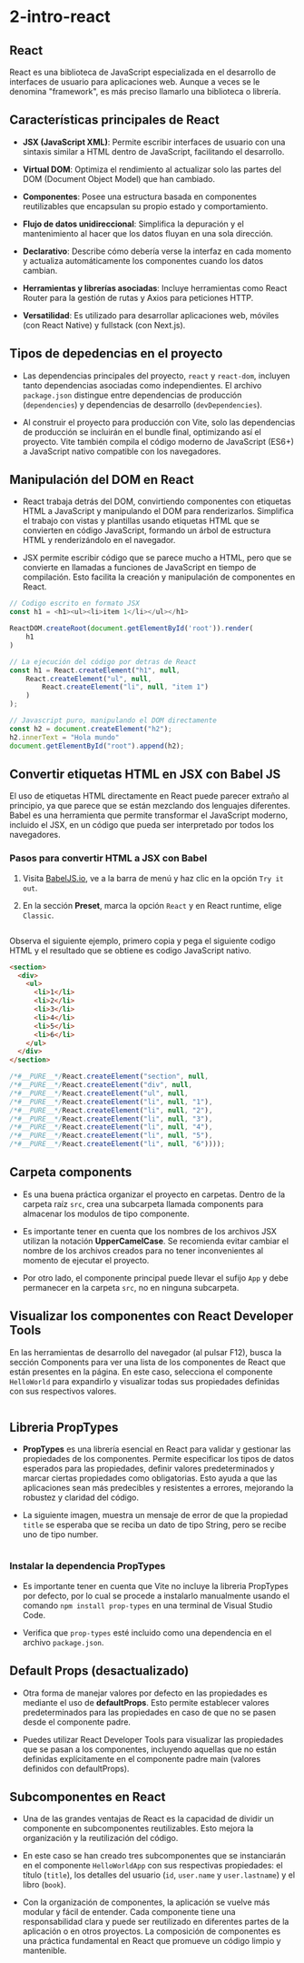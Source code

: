# 2-intro-react

## React

React es una biblioteca de JavaScript especializada en el desarrollo de interfaces de usuario para aplicaciones web. Aunque a veces se le denomina "framework", es más preciso llamarlo una biblioteca o librería.

## Características principales de React

- **JSX (JavaScript XML)**: Permite escribir interfaces de usuario con una sintaxis similar a HTML dentro de JavaScript, facilitando el desarrollo.

- **Virtual DOM**: Optimiza el rendimiento al actualizar solo las partes del DOM (Document Object Model) que han cambiado.

- **Componentes**: Posee una estructura basada en componentes reutilizables que encapsulan su propio estado y comportamiento.

- **Flujo de datos unidireccional**: Simplifica la depuración y el mantenimiento al hacer que los datos fluyan en una sola dirección.

- **Declarativo**: Describe cómo debería verse la interfaz en cada momento y actualiza automáticamente los componentes cuando los datos cambian.

- **Herramientas y librerías asociadas**: Incluye herramientas como React Router para la gestión de rutas y Axios para peticiones HTTP.

- **Versatilidad**: Es utilizado para desarrollar aplicaciones web, móviles (con React Native) y fullstack (con Next.js).

## Tipos de depedencias en el proyecto

- Las dependencias principales del proyecto, `react` y `react-dom`, incluyen tanto dependencias asociadas como independientes. El archivo `package.json` distingue entre dependencias de producción (`dependencies`) y dependencias de desarrollo (`devDependencies`).

- Al construir el proyecto para producción con Vite, solo las dependencias de producción se incluirán en el bundle final, optimizando así el proyecto. Vite también compila el código moderno de JavaScript (ES6+) a JavaScript nativo compatible con los navegadores.

## Manipulación del DOM en React

- React trabaja detrás del DOM, convirtiendo componentes con etiquetas HTML a JavaScript y manipulando el DOM para renderizarlos. Simplifica el trabajo con vistas y plantillas usando etiquetas HTML que se convierten en código JavaScript, formando un árbol de estructura HTML y renderizándolo en el navegador.

- JSX permite escribir código que se parece mucho a HTML, pero que se convierte en llamadas a funciones de JavaScript en tiempo de compilación. Esto facilita la creación y manipulación de componentes en React.

```js
// Codigo escrito en formato JSX
const h1 = <h1><ul><li>item 1</li></ul></h1>

ReactDOM.createRoot(document.getElementById('root')).render(
    h1
)

// La ejecución del código por detras de React
const h1 = React.createElement("h1", null,
    React.createElement("ul", null,
        React.createElement("li", null, "item 1")
    )
);

// Javascript puro, manipulando el DOM directamente
const h2 = document.createElement("h2");
h2.innerText = "Hola mundo"
document.getElementById("root").append(h2);
```

## Convertir etiquetas HTML en JSX con Babel JS

El uso de etiquetas HTML directamente en React puede parecer extraño al principio, ya que parece que se están mezclando dos lenguajes diferentes. Babel es una herramienta que permite transformar el JavaScript moderno, incluido el JSX, en un código que pueda ser interpretado por todos los navegadores.

### Pasos para convertir HTML a JSX con Babel

1. Visita [BabelJS.io](https://babeljs.io/), ve a la barra de menú y haz clic en la opción `Try it out`.

2. En la sección **Preset**, marca la opción `React` y en React runtime, elige `Classic`.

<img src="assets/2025-01-15-20-15-47-image.png" title="" alt="" data-align="center">

Observa el siguiente ejemplo, primero copia y pega el siguiente codigo HTML y el resultado que se obtiene es codigo JavaScript nativo.

```html
<section>
  <div>
    <ul>
      <li>1</li>
      <li>2</li>
      <li>3</li>
      <li>4</li>
      <li>5</li>
      <li>6</li>
    </ul>
  </div>
</section>
```

```js
/*#__PURE__*/React.createElement("section", null, 
/*#__PURE__*/React.createElement("div", null, 
/*#__PURE__*/React.createElement("ul", null, 
/*#__PURE__*/React.createElement("li", null, "1"), 
/*#__PURE__*/React.createElement("li", null, "2"), 
/*#__PURE__*/React.createElement("li", null, "3"), 
/*#__PURE__*/React.createElement("li", null, "4"), 
/*#__PURE__*/React.createElement("li", null, "5"), 
/*#__PURE__*/React.createElement("li", null, "6"))));
```

## Carpeta components

- Es una buena práctica organizar el proyecto en carpetas. Dentro de la carpeta raíz `src`, crea una subcarpeta llamada components para almacenar los modulos de tipo componente.

- Es importante tener en cuenta que los nombres de los archivos JSX utilizan la notación **UpperCamelCase**. Se recomienda evitar cambiar el nombre de los archivos creados para no tener inconvenientes al momento de ejecutar el proyecto.

- Por otro lado, el componente principal puede llevar el sufijo `App` y debe permanecer en la carpeta `src`, no en ninguna subcarpeta.

## Visualizar los componentes con React Developer Tools

En las herramientas de desarrollo del navegador (al pulsar F12), busca la sección Components para ver una lista de los componentes de React que están presentes en la página. En este caso, selecciona el componente `HelloWorld` para expandirlo y visualizar todas sus propiedades definidas con sus respectivos valores.

<img src="assets/2025-01-15-20-17-32-image.png" title="" alt="" data-align="center">

## Libreria PropTypes

- **PropTypes** es una librería esencial en React para validar y gestionar las propiedades de los componentes. Permite especificar los tipos de datos esperados para las propiedades, definir valores predeterminados y marcar ciertas propiedades como obligatorias. Esto ayuda a que las aplicaciones sean más predecibles y resistentes a errores, mejorando la robustez y claridad del código.

- La siguiente imagen, muestra un mensaje de error de que la propiedad `title` se esperaba que se reciba un dato de tipo String, pero se recibe uno de tipo number.

<img src="assets/2025-01-15-20-18-06-image.png" title="" alt="" data-align="center">



### Instalar la dependencia PropTypes

- Es importante tener en cuenta que Vite no incluye la libreria PropTypes por defecto, por lo cual se procede a instalarlo manualmente usando el comando `npm install prop-types` en una terminal de Visual Studio Code.

- Verifica que `prop-types` esté incluido como una dependencia en el archivo `package.json`.

## Default Props (desactualizado)

- Otra forma de manejar valores por defecto en las propiedades es mediante el uso de **defaultProps**. Esto permite establecer valores predeterminados para las propiedades en caso de que no se pasen desde el componente padre.

- Puedes utilizar React Developer Tools para visualizar las propiedades que se pasan a los componentes, incluyendo aquellas que no están definidas explícitamente en el componente padre main (valores definidos con defaultProps).

## Subcomponentes en React

- Una de las grandes ventajas de React es la capacidad de dividir un componente en subcomponentes reutilizables. Esto mejora la organización y la reutilización del código.

- En este caso se han creado tres subcomponentes que se instanciarán en el componente `HelloWorldApp` con sus respectivas propiedades: el título (`title`), los detalles del usuario (`id`, `user.name` y `user.lastname`) y el libro (`book`).

- Con la organización de componentes, la aplicación se vuelve más modular y fácil de entender. Cada componente tiene una responsabilidad clara y puede ser reutilizado en diferentes partes de la aplicación o en otros proyectos. La composición de componentes es una práctica fundamental en React que promueve un código limpio y mantenible.

<img src="assets/2025-01-15-20-25-04-image.png" title="" alt="" data-align="center">
